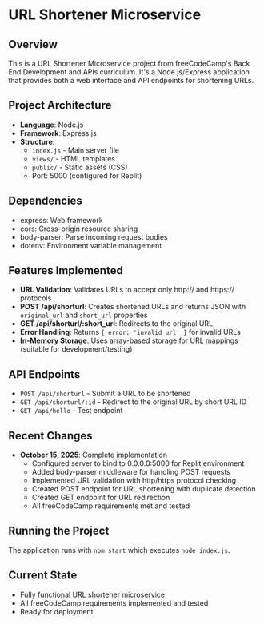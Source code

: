 # URL Shortener Microservice

## Overview
This is a URL Shortener Microservice project from freeCodeCamp's Back End Development and APIs curriculum. It's a Node.js/Express application that provides both a web interface and API endpoints for shortening URLs.

## Project Architecture
- **Language**: Node.js
- **Framework**: Express.js
- **Structure**:
  - `index.js` - Main server file
  - `views/` - HTML templates
  - `public/` - Static assets (CSS)
  - Port: 5000 (configured for Replit)

## Dependencies
- express: Web framework
- cors: Cross-origin resource sharing
- body-parser: Parse incoming request bodies
- dotenv: Environment variable management

## Features Implemented
- **URL Validation**: Validates URLs to accept only http:// and https:// protocols
- **POST /api/shorturl**: Creates shortened URLs and returns JSON with `original_url` and `short_url` properties
- **GET /api/shorturl/:short_url**: Redirects to the original URL
- **Error Handling**: Returns `{ error: 'invalid url' }` for invalid URLs
- **In-Memory Storage**: Uses array-based storage for URL mappings (suitable for development/testing)

## API Endpoints
- `POST /api/shorturl` - Submit a URL to be shortened
- `GET /api/shorturl/:id` - Redirect to the original URL by short URL ID
- `GET /api/hello` - Test endpoint

## Recent Changes
- **October 15, 2025**: Complete implementation
  - Configured server to bind to 0.0.0.0:5000 for Replit environment
  - Added body-parser middleware for handling POST requests
  - Implemented URL validation with http/https protocol checking
  - Created POST endpoint for URL shortening with duplicate detection
  - Created GET endpoint for URL redirection
  - All freeCodeCamp requirements met and tested

## Running the Project
The application runs with `npm start` which executes `node index.js`.

## Current State
- Fully functional URL shortener microservice
- All freeCodeCamp requirements implemented and tested
- Ready for deployment
